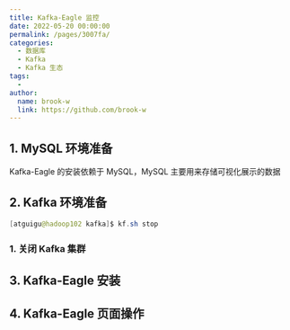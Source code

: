 ```yaml
---
title: Kafka-Eagle 监控
date: 2022-05-20 00:00:00
permalink: /pages/3007fa/
categories:
  - 数据库
  - Kafka
  - Kafka 生态
tags:
  - 
author: 
  name: brook-w
  link: https://github.com/brook-w
---
```



## 1. MySQL 环境准备

Kafka-Eagle 的安装依赖于 MySQL，MySQL 主要用来存储可视化展示的数据

## 2. Kafka 环境准备

```java
[atguigu@hadoop102 kafka]$ kf.sh stop
```

### 1. 关闭 Kafka 集群


## 3. Kafka-Eagle 安装

## 4. Kafka-Eagle 页面操作